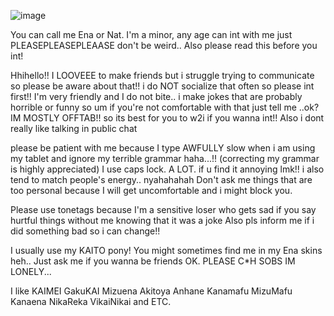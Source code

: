 ![image](https://i.pinimg.com/1200x/1c/59/83/1c5983d22e4fb67b9fc656edfeac4f5c.jpg)

You can call me Ena or Nat. I'm a minor, any age can int with me just PLEASEPLEASEPLEAASE don't be weird.. Also please read this before you int!

Hhihello!! I LOOVEEE to make friends but i struggle trying to communicate so please be aware about that!! i do NOT socialize that often so please int first!! I'm very friendly and I do not bite.. i make jokes that are probably horrible or funny so um if you're not comfortable with that just tell me ..ok?
IM MOSTLY OFFTAB!! so its best for you to w2i if you wanna int!! Also i dont really like talking in public chat

please be patient with me because I type AWFULLY slow when i am using my tablet and ignore my terrible grammar haha...!! (correcting my grammar is highly appreciated) 
I use caps lock. A LOT. if u find it annoying lmk!! i also tend to match people's energy.. nyahahahah
Don't ask me things that are too personal because I will get uncomfortable and i might block you.

Please use tonetags because I'm a sensitive loser who gets sad if you say hurtful things without me knowing that it was a joke
Also pls inform me if i did something bad so i can change!!

I usually use my KAITO pony! You might sometimes find me in my Ena skins heh.. Just ask me if you wanna be friends OK. PLEASE C*H SOBS IM LONELY...

I like KAIMEI GakuKAI Mizuena Akitoya Anhane Kanamafu MizuMafu Kanaena NikaReka VikaiNikai and ETC.

